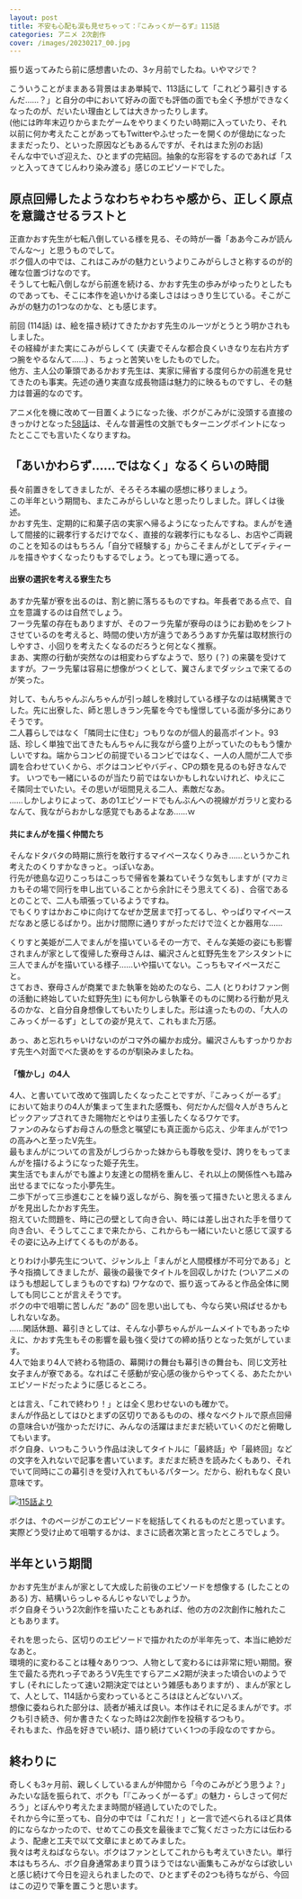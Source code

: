 ```yaml
---
layout: post
title: 不安も心配も涙も見せちゃって：『こみっくがーるず』115話
categories: アニメ 2次創作
cover: /images/20230217_00.jpg
---
```


振り返ってみたら前に感想書いたの、3ヶ月前でしたね。いやマジで？

こういうことがままある背景はまあ単純で、113話にして「これどう幕引きするんだ……？」と自分の中において好みの面でも評価の面でも全く予想ができなくなったのが、だいたい理由としては大きかったりします。  
(他には昨年末辺りからまたゲームをやりまくりたい時期に入っていたり、それ以前に何か考えたことがあってもTwitterやふせったーを開くのが億劫になったままだったり、といった原因などもあるんですが、それはまた別のお話)  
そんな中でいざ迎えた、ひとまずの完結回。抽象的な形容をするのであれば「スッと入ってきてじんわり染み渡る」感じのエピソードでした。

## 原点回帰したようなわちゃわちゃ感から、正しく原点を意識させるラストと

正直かおす先生が七転八倒している様を見る、その時が一番「ああ今こみが読んでんな〜」と思うものでして。  
ボク個人の中では、これはこみがの魅力というよりこみがらしさと称するのが的確な位置づけなのです。  
そうして七転八倒しながら前進を続ける、かおす先生の歩みがゆったりとしたものであっても、そこに本作を追いかける楽しさははっきり生じている。そこがこみがの魅力の1つなのかな、とも感じます。

前回 (114話) は、絵を描き続けてきたかおす先生のルーツがとうとう明かされもしました。  
その経緯がまた実にこみがらしくて (夫妻でそんな都合良くいきなり左右片方ずつ腕をやるなんて……) 、ちょっと苦笑いをしたものでした。  
他方、主人公の筆頭であるかおす先生は、実家に帰省する度何らかの前進を見せてきたのも事実。先述の通り実直な成長物語は魅力的に映るものですし、その魅力は普遍的なのです。

アニメ化を機に改めて一目置くようになった後、ボクがこみがに没頭する直接のきっかけとなった[58話][Ref1]は、そんな普遍性の文脈でもターニングポイントになったとここでも言いたくなりますね。

## 「あいかわらず……ではなく」なるくらいの時間

長々前置きをしてきましたが、そろそろ本編の感想に移りましょう。  
この半年という期間も、またこみがらしいなと思ったりしました。詳しくは後述。  
かおす先生、定期的に和菓子店の実家へ帰るようになったんですね。まんがを通して間接的に親孝行するだけでなく、直接的な親孝行にもなるし、お店やご両親のことを知るのはもちろん「自分で経験する」からこそまんがとしてディティールを描きやすくなったりもするでしょう。とっても理に適ってる。

#### 出寮の選択を考える寮生たち

あすか先輩が寮を出るのは、割と腑に落ちるものですね。年長者である点で、自立を意識するのは自然でしょう。  
フーラ先輩の存在もありますが、そのフーラ先輩が寮母のほうにお勤めをシフトさせているのを考えると、時間の使い方が違うであろうあすか先輩は取材旅行のしやすさ、小回りを考えたくなるのだろうと何となく推察。  
まあ、実際の行動が突然なのは相変わらずなようで、怒り (？) の来襲を受けてますが。フーラ先輩は容易に想像がつくとして、翼さんまでダッシュで来てるのが笑った。

対して、もんちゃんぶんちゃんが引っ越しを検討している様子なのは結構驚きでした。先に出寮した、師と思しきラン先輩を今でも憧憬している面が多分にありそうです。  
二人暮らしではなく「隣同士に住む」つもりなのが個人的最高ポイント。93話、珍しく単独で出てきたもんちゃんに我ながら盛り上がっていたのももう懐かしいですね。端からコンビの前提でいるコンビではなく、一人の人間が二人で歩調を合わせていくから、ボクはコンビやバディ、CPの類を見るのも好きなんです。
いつでも一緒にいるのが当たり前ではないかもしれないけれど、ゆえにこそ隣同士でいたい。その思いが垣間見える二人、素敵だなあ。  
……しかしよりによって、あの1エピソードでもんぶんへの視線がガラリと変わるなんて、我ながらおかしな感覚でもあるよなあ……ｗ

#### 共にまんがを描く仲間たち

そんなドタバタの時期に旅行を敢行するマイペースなくりみき……というかこれ考えたのくりすかなきっと。っぽいなあ。  
行先が徳島な辺りこっちはこっちで帰省を兼ねていそうな気もしますが (マカミカもその場で同行を申し出ていることから余計にそう思えてくる) 、合宿であるとのことで、二人も頑張っているようですね。  
でもくりすはかおこゆに向けてなぜか芝居まで打ってるし、やっぱりマイペースだなあと感じるばかり。出かけ間際に通りすがっただけで泣くとか器用な……

くりすと美姫が二人でまんがを描いているその一方で、そんな美姫の姿にも影響されまんが家として復帰した寮母さんは、編沢さんと虹野先生をアシスタントに三人でまんがを描いている様子……いや描いてない。こっちもマイペースだこと。  
さておき、寮母さんが商業でまた執筆を始めたのなら、二人 (とりわけファン側の活動に終始していた虹野先生) にも何かしら執筆そのものに関わる行動が見えるのかな、と自分自身想像してもいたりしました。形は違ったものの、「大人のこみっくがーるず」としての姿が見えて、これもまた万感。

あっ、あと忘れちゃいけないのがコマ外の編かお成分。編沢さんもすっかりかおす先生へ対面でべた褒めをするのが馴染みましたね。

#### 「懐かし」の4人

4人、と書いていて改めて強調したくなったことですが、『こみっくがーるず』において始まりの4人が集まって生まれた感慨も、何だかんだ個々人がきちんとピックアップされてきた賜物だとやはり主張したくなるワケです。  
ファンのみならずお母さんの懸念と嘱望にも真正面から応え、少年まんがで1つの高みへと至ったV先生。  
最もまんがについての言及がしづらかった妹からも尊敬を受け、誇りをもってまんがを描けるようになった姫子先生。  
実生活でもまんがでも誰より友達との間柄を重んじ、それ以上の関係性へも踏み出せるまでになった小夢先生。  
二歩下がって三歩進むことを繰り返しながら、胸を張って描きたいと思えるまんがを見出したかおす先生。  
抱えていた問題を、時に己の壁として向き合い、時には差し出された手を借りて向き合い、そうしてここまで来たから、これからも一緒にいたいと感じて涙するその姿に込み上げてくるものがある。

とりわけ小夢先生について、ジャンル上「まんがと人間模様が不可分である」と予々指摘してきましたが、最後の最後でタイトルを回収しかけた (ついアニメのほうも想起してしまうものですね) ワケなので、振り返ってみると作品全体に関しても同じことが言えそうです。  
ボクの中で咀嚼に苦しんだ ”あの” 回を思い出しても、今なら笑い飛ばせるかもしれないなあ。  
……閑話休題、幕引きとしては、そんな小夢ちゃんがルームメイトでもあったゆえに、かおす先生もその影響を最も強く受けての締め括りとなった気がしています。  
4人で始まり4人で終わる物語の、幕開けの舞台も幕引きの舞台も、同じ文芳社女子まんが寮である。なればこそ感動が安心感の後からやってくる、あたたかいエピソードだったように感じるところ。

とは言え、「これで終わり！」とは全く思わせないのも確かで。  
まんが作品としてはひとまずの区切りであるものの、様々なベクトルで原点回帰の意味合いが強かっただけに、みんなの活躍はまだまだ続いていくのだと俯瞰してもいます。  
ボク自身、いつもこういう作品は決してタイトルに「最終話」や「最終回」などの文字を入れないで記事を書いています。まだまだ続きを読みたくもあり、それでいて同時にこの幕引きを受け入れてもいるパターン。だから、紛れもなく良い意味です。

[![115話より](/images/20230217_01.jpg "115話")][QTD1]

ボクは、↑のページがこのエピソードを総括してくれるものだと思っています。  
実際どう受け止めて咀嚼するかは、まさに読者次第と言ったところでしょう。

## 半年という期間

かおす先生がまんが家として大成した前後のエピソードを想像する (したことのある) 方、結構いらっしゃるんじゃないでしょうか。  
ボク自身そういう2次創作を描いたこともあれば、他の方の2次創作に触れたこともあります。

それを思ったら、区切りのエピソードで描かれたのが半年先って、本当に絶妙だなあと。  
環境的に変わることは種々ありつつ、人物として変わるには非常に短い期間。寮生で最たる売れっ子であろうV先生ですらアニメ2期が決まった頃合いのようですし (それにしたって速い2期決定ではという雑感もありますが) 、まんが家として、人として、114話から変わっているところはほとんどないハズ。  
想像に委ねられた部分は、読者が補えば良い。本作はそれに足るまんがです。ボクも引き続き、何か書きたくなった時は2次創作を投稿するつもり。  
それもまた、作品を好きでい続け、語り続けていく1つの手段なのですから。

## 終わりに

奇しくも3ヶ月前、親しくしているまんが仲間から「今のこみがどう思うよ？」みたいな話を振られて、ボクも「『こみっくがーるず』の魅力・らしさって何だろう」とぼんやり考えたまま時間が経過していたのでした。  
それから今に至っても、自分の中では「これだ！」と一言で述べられるほど具体的にならなかったので、せめてこの長文を最後までご覧くださった方には伝わるよう、配慮と工夫で以て文章にまとめてみました。  
我々は考えねばならない。ボクはファンとしてこれからも考えていきたい。単行本はもちろん、ボク自身通常あまり買うほうではない画集もこみがならば欲しいと感じ続けて今日を迎えられましたので、ひとまずその2つも待ちながら、今回はこの辺りで筆を置こうと思います。

[QTD1]: https://twitter.com/mangatimekirara/status/1626220223807500289

[Ref1]: /2019-04-26-comic/
